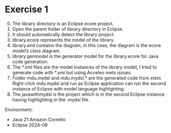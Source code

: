 # Exercise 1
0. The library directory is an Eclipse ecore project.
1. Open the parent folder of library directory in Eclipse.
2. It should automatically detect the library project.
3. library.ecore represents the model of the library. 
4. library.aird contains the diagram, in this case, the diagram is the ecore model’s class diagram. 
5. library.genmodel is the generator model for the library.ecore for Java code generation. 
6. The *.xml files are the model instances of the library model, I tried to generate code with *.xmi but using Acceleo mets issues.
7. Folder mdu.mydsl and mdu.mydsl.* are the generated code from xtext. Right-click mdu.mydsl and run as Eclipse application can run the second instance of Eclipse with model language highlighting.
8. The javawithmydsl is the project which is in the second Eclipse instance having highlighting in the .mydsl file. 

Environment:
- Java 21 Amazon Corretto
- Eclipse 2024-06

